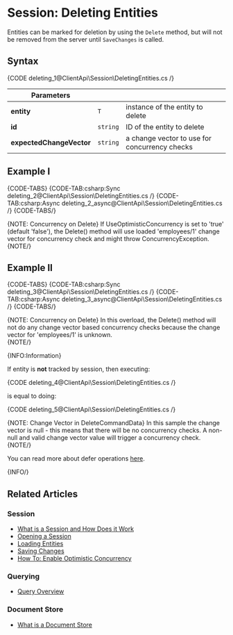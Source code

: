 # Session: Deleting Entities

Entities can be marked for deletion by using the `Delete` method, but will not be removed from the server until `SaveChanges` is called.  

## Syntax

{CODE deleting_1@ClientApi\Session\DeletingEntities.cs /}

| Parameters | | |
| ------------- | ------------- | ----- |
| **entity** | `T` | instance of the entity to delete |
| **id** | `string` | ID of the entity to delete |
| **expectedChangeVector** | `string` | a change vector to use for concurrency checks |

## Example I

{CODE-TABS}
{CODE-TAB:csharp:Sync deleting_2@ClientApi\Session\DeletingEntities.cs /}
{CODE-TAB:csharp:Async deleting_2_async@ClientApi\Session\DeletingEntities.cs /}
{CODE-TABS/}

{NOTE: Concurrency on Delete}
If UseOptimisticConcurrency is set to 'true' (default 'false'), the Delete() method will use loaded 'employees/1' change vector for concurrency check and might throw ConcurrencyException.  
{NOTE/}

## Example II

{CODE-TABS}
{CODE-TAB:csharp:Sync deleting_3@ClientApi\Session\DeletingEntities.cs /}
{CODE-TAB:csharp:Async deleting_3_async@ClientApi\Session\DeletingEntities.cs /}
{CODE-TABS/}

{NOTE: Concurrency on Delete}
In this overload, the Delete() method will not do any change vector based concurrency checks because the change vector for 'employees/1' is unknown.  
{NOTE/}

{INFO:Information}

If entity is **not** tracked by session, then executing:  

{CODE deleting_4@ClientApi\Session\DeletingEntities.cs /}

is equal to doing:  

{CODE deleting_5@ClientApi\Session\DeletingEntities.cs /}

{NOTE: Change Vector in DeleteCommandData}
In this sample the change vector is null - this means that there will be no concurrency checks. A non-null and valid change vector value will trigger a concurrency check.  
{NOTE/}

You can read more about defer operations [here](../../client-api/session/how-to/defer-operations).  

{INFO/}

## Related Articles  

### Session  

- [What is a Session and How Does it Work](../../client-api/session/what-is-a-session-and-how-does-it-work)  
- [Opening a Session](../../client-api/session/opening-a-session)  
- [Loading Entities](../../client-api/session/loading-entities)  
- [Saving Changes](../../client-api/session/saving-changes)  
- [How To: Enable Optimistic Concurrency](../../client-api/session/configuration/how-to-enable-optimistic-concurrency)  

### Querying  

- [Query Overview](../../client-api/session/querying/how-to-query)

### Document Store  

- [What is a Document Store](../../client-api/what-is-a-document-store)  
